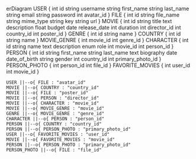 erDiagram
    USER {
        int id
        string username
        string first_name
        string last_name
        string email
        string password
        int avatar_id
    }
    FILE {
        int id
        string file_name
        string mime_type
        string key
        string url
    }
    MOVIE {
        int id
        string title
        text description
        float budget
        date release_date
        int duration
        int director_id
        int country_id
        int poster_id
    }
    GENRE {
        int id
        string name
    }
    COUNTRY {
        int id
        string name
    }
    MOVIE_GENRE {
        int movie_id
        int genre_id
    }
    CHARACTER {
        int id
        string name
        text description
        enum role
        int movie_id
        int person_id
    }
    PERSON {
        int id
        string first_name
        string last_name
        text biography
        date date_of_birth
        string gender
        int country_id
        int primary_photo_id
    }
    PERSON_PHOTO {
        int person_id
        int file_id
    }
    FAVORITE_MOVIES {
        int user_id
        int movie_id
    }

    USER ||--o{ FILE : "avatar_id"
    MOVIE ||--o{ COUNTRY : "country_id"
    MOVIE ||--o{ FILE : "poster_id"
    MOVIE ||--o{ PERSON : "director_id"
    MOVIE ||--o{ CHARACTER : "movie_id"
    MOVIE ||--o{ MOVIE_GENRE : "movie_id"
    GENRE ||--o{ MOVIE_GENRE : "genre_id"
    CHARACTER ||--o{ PERSON : "person_id"
    PERSON ||--o{ COUNTRY : "country_id"
    PERSON ||--o{ PERSON_PHOTO : "primary_photo_id"
    USER ||--o{ FAVORITE_MOVIES : "user_id"
    MOVIE ||--o{ FAVORITE_MOVIES : "movie_id"
    PERSON ||--o{ PERSON_PHOTO : "primary_photo_id"
    PERSON_PHOTO ||--o{ FILE : "file_id"
